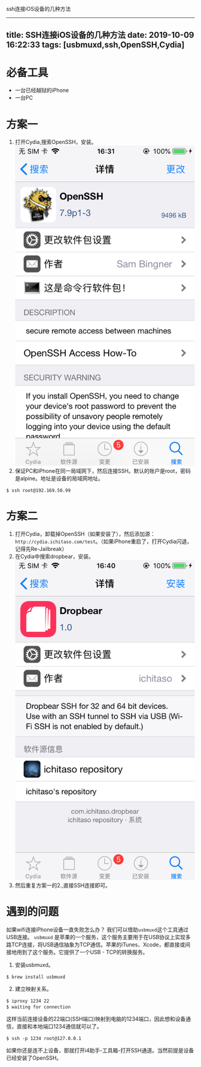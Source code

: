 ssh连接iOS设备的几种方法

---
title: SSH连接iOS设备的几种方法
date: 2019-10-09 16:22:33
tags: [usbmuxd,ssh,OpenSSH,Cydia]
---

# 必备工具
- 一台已经越狱的iPhone
- 一台PC


# 方案一
1. 打开Cydia,搜索OpenSSH，安装。
![d85c98f01f5ef4494f145553ba51a0cb.png](./_resources/da95dc82edb749c09f8da787f1630990.png)
2. 保证PC和iPhone在同一局域网下，然后连接SSH。默认的账户是root，密码是alpine。地址是设备的局域网地址。
``` 
$ ssh root@192.169.50.99
```

# 方案二
1. 打开Cydia，卸载掉OpenSSH（如果安装了），然后添加源：`http://cydia.ichitaso.com/test`。（如果iPhone重启了，打开Cydia闪退，记得先Re-Jailbreak）
2. 在Cydia中搜索dropbear，安装。
![96808c159d0f19b9a6b9d6e792d77ec6.png](./_resources/d51c54fa7d0b45e28ee73ac6e7124417.png)
3. 然后重复方案一的2.,直接SSH连接即可。

# 遇到的问题
如果wifi连接iPhone设备一直失败怎么办？
我们可以借助`usbmuxd`这个工具通过USB连接。
`usbmuxd` 是苹果的一个服务，这个服务主要用于在USB协议上实现多路TCP连接，将USB通信抽象为TCP通信。苹果的iTunes、Xcode，都直接或间接地用到了这个服务。它提供了一个USB - TCP的转换服务。

1. 安装usbmuxd。
``` 
$ brew install usbmuxd
```
2. 建立映射关系。
```
$ iproxy 1234 22
$ waiting for connection
```
这样当前连接设备的22端口(SSH端口)映射到电脑的1234端口，因此想和设备通信，直接和本地端口1234通信就可以了。
```
$ ssh -p 1234 root@127.0.0.1
```

如果你还是连不上设备，那就打开i4助手-工具箱-打开SSH通道。当然前提是设备已经安装了OpenSSH。






